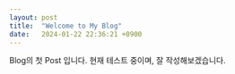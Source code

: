 ```yaml
---
layout: post
title:  "Welcome to My Blog"
date:   2024-01-22 22:36:21 +0900
---
```

Blog의 첫 Post 입니다. 현재 테스트 중이며, 잘 작성해보겠습니다. 
